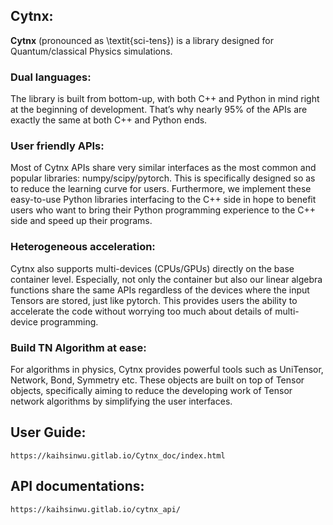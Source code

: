 ## Cytnx:

**Cytnx** (pronounced as \textit{sci-tens}) is a library designed for Quantum/classical Physics simulations.


### Dual languages:
The library is built from bottom-up, with both C++ and Python in mind right at the beginning of development. That’s why nearly 95% of the APIs are exactly the same at both C++ and Python ends.

### User friendly APIs:
Most of Cytnx APIs share very similar interfaces as the most common and popular libraries: numpy/scipy/pytorch. This is specifically designed so as to reduce the learning curve for users. Furthermore, we implement these easy-to-use Python libraries interfacing to the C++ side in hope to benefit users who want to bring their Python programming experience to the C++ side and speed up their programs.


### Heterogeneous acceleration:
Cytnx also supports multi-devices (CPUs/GPUs) directly on the base container level. Especially, not only the container but also our linear algebra functions share the same APIs regardless of the devices where the input Tensors are stored, just like pytorch. This provides users the ability to accelerate the code without worrying too much about details of multi-device programming.

### Build TN Algorithm at ease: 
For algorithms in physics, Cytnx provides powerful tools such as UniTensor, Network, Bond, Symmetry etc. These objects are built on top of Tensor objects, specifically aiming to reduce the developing work of Tensor network algorithms by simplifying the user interfaces.


## User Guide:
    https://kaihsinwu.gitlab.io/Cytnx_doc/index.html


## API documentations:
    https://kaihsinwu.gitlab.io/cytnx_api/






